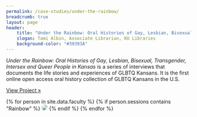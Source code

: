 ```yaml
---
permalink: /case-studies/under-the-rainbow/
breadcrumb: true
layout: page
header: 
    title: "Under the Rainbow: Oral Histories of Gay, Lesbian, Bisexual, Transgender, and Queer People in  Kansas"
    slogan: Tami Albin, Associate Librarian, KU Libraries
    background-color: "#39393A"
---
```



*Under the Rainbow: Oral Histories of Gay, Lesbian, Bisexual, Transgender, Intersex and Queer People in Kansas* is a series of interviews that documents the life stories and experiences of GLBTQ Kansans. It is the first online open access oral history collection of GLBTQ Kansans in the U.S.  

[View Project »](http://hdl.handle.net/1808/5330)  

{% for person in site.data.faculty %}
{% if person.sessions contains "Rainbow" %}
<img src="../../images/people/{{ person.img }}" style="max-width: 200px; border-radius: 50%;"/>
{% endif %}
{% endfor %}